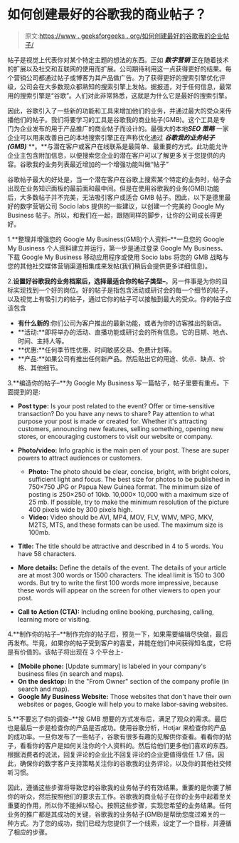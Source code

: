 # 如何创建最好的谷歌我的商业帖子？

> 原文:[https://www . geeksforgeeks . org/如何创建最好的谷歌我的企业帖子/](https://www.geeksforgeeks.org/how-to-create-the-best-google-my-business-posts/)

帖子是视觉上代表你对某个特定主题的想法的东西。正如 ***数字营销*** 正在随着技术的扩展以及社交和互联网的使用而扩展。公司期待利用这一点获得更好的结果。每个营销公司都通过帖子或博客为其产品做广告。为了获得更好的搜索引擎优化评级，公司会在大多数观众都熟知的搜索引擎上发帖。据报道，对于任何信息，最常用的搜索引擎是“谷歌”。人们对此非常熟悉，这就是为什么它是最好的搜索引擎。

因此，谷歌引入了一些新的功能和工具来增加他们的业务，并通过最大的受众来传播他们的帖子。我们将要学习的工具是谷歌我的商业帖子(GMB)。这个工具是专门为企业发布的用于产品推广的商业帖子而设计的。最强大的本地***SEO 策略*** 一家企业可以用来改善自己的本地搜索引擎正在声称优化通过 ***谷歌我的业务帖子(GMB)*** **。**与潜在客户或客户在线联系是最简单、最重要的方式。此功能允许企业主包含附加信息，以便搜索您企业的潜在客户可以了解更多关于您提供的内容。谷歌我的业务列表最近增加的一个增强功能叫做“帖子”

谷歌帖子最大的好处是，当一个潜在客户在谷歌上搜索某个特定的业务时，帖子会出现在业务知识面板的最前面和最中间。但是在使用谷歌我的业务(GMB)功能后，大多数帖子并不完美，无法吸引客户或适合 GMB 帖子。因此，以下是德里最好的数字营销公司 Socio labs 提供的一些建议，以创建一个完美的 Google My Business 帖子。所以，和我们在一起，跟随同样的脚步，让你的公司成长得更好。

1.**整理并增强您的 Google My Business(GMB)个人资料–**一旦您的 Google My Business 个人资料建立并运行，第一步是通过登录 Google My Business、下载 Google My Business 移动应用程序或使用 Socio labs 将您的 GMB 战略与您的其他社交媒体营销渠道相集成来发帖(我们稍后会提供更多详细信息)。

2.**设置好谷歌我的业务档案后，选择最适合你的帖子类型–**。另一件事是为你的目标实现找到一个好的岗位。好的帖子是指包含活动或研讨会的每一个细节的帖子，以及视觉上有吸引力的帖子，通过它你的帖子可以接触到最大的受众。你的帖子应该包含

*   **有什么新的**:你们公司为客户推出的最新功能，或者为你的访客推出的新店。
*   **活动:**即将举办的活动、直播功能或研讨会的所有信息。它的日期、地点、时间、主持人等。
*   **优惠:**任何季节性优惠、时间敏感交易、免费计划等。
*   **产品:**如果公司有推出任何新产品。然后贴出它的用途、优点、缺点、价格、其他细节。

3.**编造你的帖子–**为 Google My Business 写一篇帖子，帖子里要有重点。下面提到的是:

*   **Post type:** Is your post related to the event? Offer or time-sensitive transaction? Do you have any news to share? Pay attention to what purpose your post is made or created for. Whether it's attracting customers, announcing new features, selling something, opening new stores, or encouraging customers to visit our website or company.
*   **Photo/video:** Info graphic is the main pen of your post. These are super powers to attract audiences or customers.
    *   **Photo:** The photo should be clear, concise, bright, with bright colors, sufficient light and focus. The best size for photos to be published in 750×750 JPG or Papua New Guinea format. The minimum size of posting is 250×250 of 10kb. 10,000× 10,000 with a maximum size of 25 mb. If possible, try to make the minimum resolution of the picture 400 pixels wide by 300 pixels high.
    *   **Video:** Video should be AVI, MP4, MOV, FLV, WMV, MPG, MKV, M2TS, MTS, and these formats can be used. The maximum size is 100mb.

*   **Title:** The title should be attractive and described in 4 to 5 words. You have 58 characters.
*   **More details:** Define the details of the event. The details of your article are at most 300 words or 1500 characters. The ideal limit is 150 to 300 words. But try to write the first 100 words more impressive, because these words will appear on the screen for other viewers to open your post.
*   **Call to Action (CTA):** Including online booking, purchasing, calling, learning more or visiting.

4.**制作你的帖子–**制作完你的帖子后，预览一下，如果需要编辑尽快做，最后再发布。毕竟，如果你的帖子受到客户的喜爱，并能在他们中间获得知名度，它将是有价值的。该帖子将出现在 3 个平台上-

*   **[Mobile phone:** [Update summary] is labeled in your company's business files (in search and maps).
*   **On the desktop:** In the "From Owner" section of the company profile (in search and map).
*   **Google My Business Website:** Those websites that don't have their own websites or pages, Google will help you to make labor-saving websites.

5.**不要忘了你的调查–**按 GMB 想要的方式发布后，满足了观众的需求。最后也是最后一步是检查你的产品是否成功。使用谷歌分析，Hotjar 来检查你的产品的成功率。一旦你发布了一些帖子，谷歌有很多有趣的见解供你查看。看看你的帖子，看看你的客户是如何关注你的个人资料的。然后给他们更多他们喜欢的东西。根据消费者的说法，回复评论的企业比不回复评论的企业更值得信任 1.7 倍。因此，确保你的数字客户支持策略关注你的谷歌我的业务评论，以及你的其他社交倾听习惯。

因此，遵循这些步骤将导致您的谷歌我的业务帖子的有效结果。重要的是你要了解你的听众，然后按照他们的要求去工作。谷歌我的商业帖子在你的业务中起着至关重要的作用，所以你不能掉以轻心。按照这些步骤，实现您希望的业务结果。任何业务的推广都是其成功的关键，谷歌我的业务帖子(GMB)是帮助您度过难关的一种方式。为了您的成功，我们已经为您提供了一个线索，设定了一个目标，并遵循了相应的步骤。